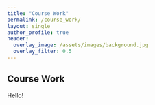 ```yaml
---  
title: "Course Work"
permalink: /course_work/
layout: single
author_profile: true
header:
  overlay_image: /assets/images/background.jpg
  overlay_filter: 0.5
---
```

## Course Work

Hello!
